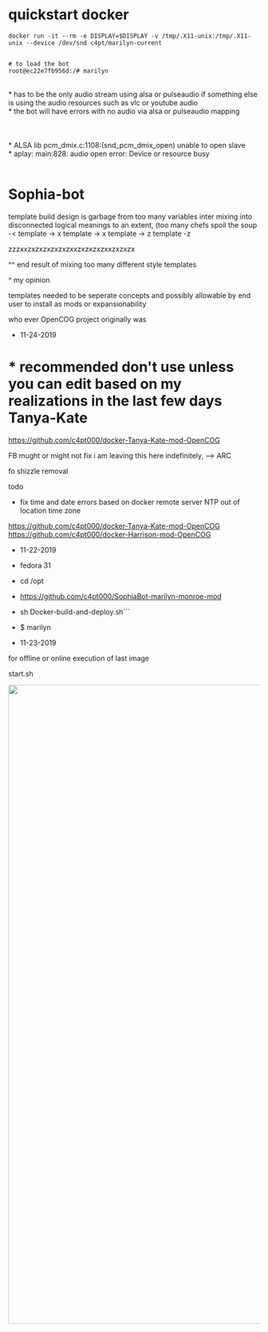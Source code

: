 # quickstart docker
```
docker run -it --rm -e DISPLAY=$DISPLAY -v /tmp/.X11-unix:/tmp/.X11-unix --device /dev/snd c4pt/marilyn-current


# to load the bot
root@ec22e7fb956d:/# marilyn

```


<br>
* has to be the only audio stream using alsa or pulseaudio if something else is using the audio resources such as vlc or youtube audio
<br>
* the bot will have errors with no audio via alsa or pulseaudio mapping
<br>
<br>
<br>
<br>
* ALSA lib pcm_dmix.c:1108:(snd_pcm_dmix_open) unable to open slave
<br>
* aplay: main:828: audio open error: Device or resource busy
<br>
<br>

# Sophia-bot

template build design is garbage from too many variables inter mixing into disconnected logical meanings to an extent,
(too many chefs spoil the soup -< 
template -> x template -> x template -> z template -z

zzzxxzxzxzxzxzxzxxzxzxzxzxxzxzxzx

^^ end result of mixing too many different style templates

^
my opinion

templates needed to be seperate concepts and possibly allowable by end user to install as mods or expansionability


who ever OpenCOG project originally was 



* 11-24-2019
# * recommended don't use unless you can edit based on my realizations in the last few days Tanya-Kate 
https://github.com/c4pt000/docker-Tanya-Kate-mod-OpenCOG

FB mught or might not fix i am leaving this here indefinitely, --> ARC


 fo shizzle removal


todo
* fix time and date errors based on docker remote server NTP out of location time zone

https://github.com/c4pt000/docker-Tanya-Kate-mod-OpenCOG
https://github.com/c4pt000/docker-Harrison-mod-OpenCOG
* 11-22-2019
* fedora 31



* cd /opt
* https://github.com/c4pt000/SophiaBot-marilyn-monroe-mod
* sh Docker-build-and-deploy.sh```
* $ marilyn
* 11-23-2019

for offline or online execution of last image

start.sh

<p align="center"><img src="https://i.imgur.com/hDqUq1m.png " width="1280"></p>



